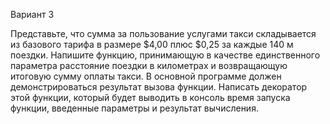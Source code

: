 Вариант 3

Представьте, что сумма за пользование услугами такси складывается из
базового тарифа в  размере $4,00 плюс $0,25 за каждые 140 м поездки.
Напишите функцию, принимающую в качестве единственного параметра
расстояние поездки в километрах и возвращающую итоговую сумму оплаты такси. В  основной программе должен демонстрироваться результат
вызова функции.
Написать декоратор этой функции, который будет выводить в консоль время запуска функции, введенные параметры и результат вычисления.
